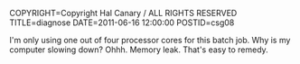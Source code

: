COPYRIGHT=Copyright Hal Canary / ALL RIGHTS RESERVED
TITLE=diagnose
DATE=2011-06-16 12:00:00
POSTID=csg08

I'm only using one out of four processor cores for this batch job. Why is my computer slowing down?  Ohhh.  Memory leak.  That's easy to remedy.
